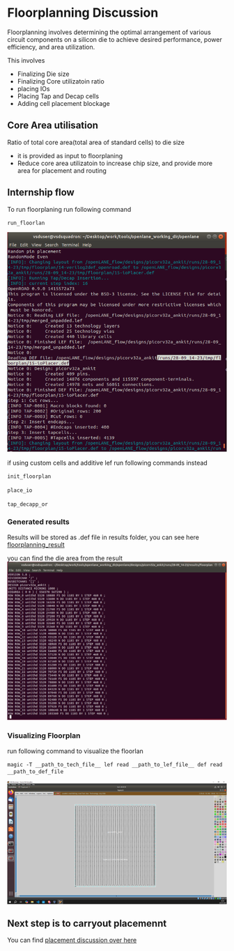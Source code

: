 # Floorplanning Discussion
Floorplanning involves determining the optimal arrangement of various circuit components on a silicon die to achieve desired performance, power efficiency, and area utilization.

This involves
- Finalizing Die size
- Finalizing Core utilizatoin ratio
- placing IOs
- Placing Tap and Decap cells
- Adding cell placement blockage

## Core Area utilisation
Ratio of total core area(total area of standard cells) to die size
- it is provided as input to floorplaning
- Reduce core area utilizatoin to increase chip size, and provide more area for placement and routing

## Internship flow
To run floorplaning run following command
```
run_floorlan
```
![floorplan__execution](/images/floorplanning_done.PNG)

if using custom cells and additive lef run following commands instead
```
init_floorplan

place_io

tap_decapp_or
```

### Generated results 
Results will be stored as .def file in results folder, you can see here
[floorplanning_result](/Design/picorv32a_ankit/runs/final/results/floorplan/picorv32a_ankit.floorplan.def)

you can find the die area from the result 
![die_area](/images/floorplanning_def.PNG)

### Visualizing Floorplan
run following command to visualize the floorlan
```
magic -T __path_to_tech_file__ lef read __path_to_lef_file__ def read __path_to_def_file
```
![floorplan_visualization](/images/magic%20floorplanb.PNG)

## Next step is to carryout placemennt
You can find [placement discussion over here](/Placement)
